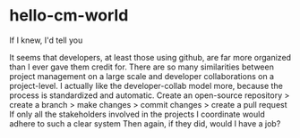 # hello-cm-world
If I knew, I'd tell you

It seems that developers, at least those using github, are far more organized than I ever gave them credit for.
There are so many similarities between project management on a large scale and developer collaborations on a project-level. 
I actually like the developer-collab model more, because the process is standardized and automatic.
Create an open-source repository > create a branch > make changes > commit changes > create a pull request 
If only all the stakeholders involved in the projects I coordinate would adhere to such a clear system
Then again, if they did, would I have a job?
